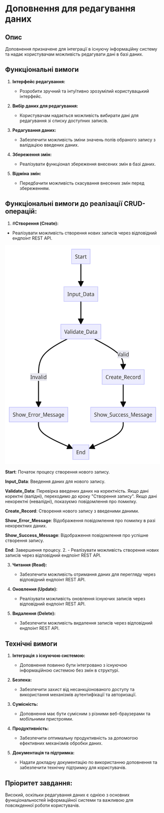 # Доповнення для редагування даних

## Опис
Доповнення призначене для інтеграції в існуючу інформаційну систему та надає користувачам можливість редагувати дані в базі даних.

## Функціональні вимоги
1. **Інтерфейс редагування:**
   - Розробити зручний та інтуїтивно зрозумілий користувацький інтерфейс.

2. **Вибір даних для редагування:**
   - Користувачам надається можливість вибирати дані для редагування зі списку доступних записів.

3. **Редагування даних:**
   - Забезпечити можливість зміни значень полів обраного запису з валідацією введених даних.

4. **Збереження змін:**
   - Реалізувати функціонал збереження внесених змін в базі даних.

5. **Відміна змін:**
   - Передбачити можливість скасування внесених змін перед збереженням.

## Функціональні вимоги до реалізації CRUD-операцій:
1. #**Створення (Create):**
 - Реалізувати можливість створення нових записів через відповідний ендпоінт REST API.
 <img src = "png/BPMN-модель для операції Створення (Create).png">
 
 **Start**: Початок процесу створення нового запису.

 **Input_Data**: Введення даних для нового запису.

 **Validate_Data**: Перевірка введених даних на коректність.
   Якщо дані коректні (валідні), переходимо до кроку "Створення запису".
   Якщо дані некоректні (невалідні), показуємо повідомлення про помилку.

 **Create_Record**: Створення нового запису з введеними даними.
 
 **Show_Error_Message**: Відображення повідомлення про помилку в разі некоректних даних.
 
 **Show_Success_Message**: Відображення повідомлення про успішне створення запису.
 
 **End**: Завершення процесу.
2.  - Реалізувати можливість створення нових записів через відповідний ендпоінт REST API.

3. **Читання (Read):**
   - Забезпечити можливість отримання даних для перегляду через відповідний ендпоінт REST API.

4. **Оновлення (Update):**
   - Реалізувати можливість оновлення існуючих записів через відповідний ендпоінт REST API.

5. **Видалення (Delete):**
   - Забезпечити можливість видалення записів через відповідний ендпоінт REST API.

## Технічні вимоги
1. **Інтеграція з існуючою системою:**
   - Доповнення повинно бути інтегровано з існуючою інформаційною системою без змін в структурі.

2. **Безпека:**
   - Забезпечити захист від несанкціонованого доступу та використання механізмів аутентифікації та авторизації.

3. **Сумісність:**
   - Доповнення має бути сумісним з різними веб-браузерами та мобільними пристроями.

4. **Продуктивність:**
   - Забезпечити оптимальну продуктивність за допомогою ефективних механізмів обробки даних.

5. **Документація та підтримка:**
   - Надати докладну документацію по використанню доповнення та забезпечити технічну підтримку для користувачів.


## Пріоритет завдання:
Високий, оскільки редагування даних є однією з основних функціональностей інформаційної системи та важливою для повсякденної роботи користувачів.
